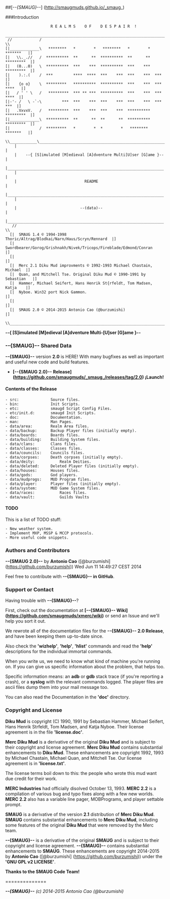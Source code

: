 ##[_--{SMAUG}--_] (http://smaugmuds.github.io/_smaug_)

###Introduction

```
                    R E A L M S    O F    D E S P A I R  !
  ___________________________________________________________________________
 //            /                                                            \\
[|_____________\   ********   *        *   ********   *        *   *******   |]
[|   \\._.//   /  **********  **      **  **********  **      **  *********  |]
[|   (0...0)   \  **********  ***    ***  **********  ***    ***  *********  |]
[|    ).:.(    /  ***         ****  ****  ***    ***  ***    ***  ***        |]
[|    {o o}    \  *********   **********  **********  ***    ***  *** ****   |]
[|   / ' ' \   /   *********  *** ** ***  **********  ***    ***  ***  ****  |]
[|-'- /   \ -`-\         ***  ***    ***  ***    ***  ***    ***  ***   ***  |]
[|   .VxvxV.   /   *********  ***    ***  ***    ***  **********  *********  |]
[|_____________\  **********  **      **  **      **  **********  *********  |]
[|             /  *********   *        *  *        *   ********    *******   |]
 \\____________\____________________________________________________________//
    |                                                                     |
    |    --{ [S]imulated [M]edieval [A]dventure Multi[U]ser [G]ame }--    |
    |_____________________________________________________________________|
    |                                                                     |
    |                              README                                 |
    |_____________________________________________________________________|
    |                                                                     |
    |                            --(data)--                               |
    |_____________________________________________________________________|
   //                                                                     \\
  [|  SMAUG 1.4 © 1994-1998 Thoric/Altrag/Blodkai/Narn/Haus/Scryn/Rennard  |]
  [|  Swordbearer/Gorog/Grishnakh/Nivek/Tricops/Fireblade/Edmond/Conran    |]
  [|                                                                       |]
  [|  Merc 2.1 Diku Mud improvments © 1992-1993 Michael Chastain, Michael  |]
  [|  Quan, and Mitchell Tse. Original Diku Mud © 1990-1991 by Sebastian   |]
  [|  Hammer, Michael Seifert, Hans Henrik St{rfeldt, Tom Madsen, Katja    |]
  [|  Nyboe. Win32 port Nick Gammon.                                       |]
  [|                                                                       |]
  [|  SMAUG 2.0 © 2014-2015 Antonio Cao (@burzumishi)                      |]
   \\_____________________________________________________________________//

```

**--{ [S]imulated [M]edieval [A]dventure Multi-[U]ser [G]ame }--**

### **--{SMAUG}--** Shared Data

**--{SMAUG}--** version **2.0** is HERE! With many bugfixes as well as important and useful new code and build features.

 * **[--{SMAUG 2.0}-- Release] (https://github.com/smaugmuds/_smaug_/releases/tag/2.0) ¡Launch!**

#### Contents of the Release

	- src:              Source files.
	- bin:	            Init Scripts.
	- etc:              smaugd Script Config Files.
	- etc/init.d:       smaugd Init Scripts.
	- doc:              Documentation.
	- man:              Man Pages.
	- data/area:        Realm Area files.
	- data/backup:      Backup Player files (initially empty).
	- data/boards:      Boards files.
	- data/building:    Building System files.
	- data/clans:       Clans files.
	- data/classes:     Classes files.
	- data/councils:    Councils files.
	- data/corpses:     Death corpses (initially empty).
	- data/deity:	    	Realm Deities.
	- data/deleted:     Deleted Player files (initially empty).
	- data/houses:      Houses files.
	- data/gods:        God players.
	- data/mudprogs:    MUD Program files.
	- data/player:      Player files (initially empty).
	- data/system:      MUD Game System files.
	- data/races:	    	Races files.
	- data/vault:	    	Guilds Vaults


#### TODO

This is a list of TODO stuff:

	- New weather system.
	- Implement MXP, MSSP & MCCP protocols.
	- More useful code snippets.


### Authors and Contributors

**--{SMAUG 2.0}--** by **Antonio Cao** ([@burzumishi] (https://github.com/burzumishi))
Wed Jun 11 14:49:27 CEST 2014

Feel free to contribute with **--{SMAUG}-- in GitHub**.


### Support or Contact

Having trouble with **--{SMAUG}--**?

First, check out the documentation at **[--{SMAUG}-- Wiki] (https://github.com/smaugmuds/xmerc/wiki)** or send an Issue and we'll help you sort it out.

We rewrote all of the documentation files for the **--{SMAUG}-- 2.0 Release**, and have been keeping them up-to-date since.

Also check the **'wizhelp'**, **'help'**, **'hlist'** commands and read the **'help'** descriptions for the individual immortal commands.

When you write us, we need to know what kind of machine you're running on.  If you can give us specific information about the problem, that helps too.

Specific information means: an **adb** or **gdb** stack trace (if you're reporting a crash), or a **syslog** with the relevant commands logged. The player files are ascii files dump them into your mail message too.

You can also read the Documentation in the **'doc'** directory.


### Copyright and License

**Diku Mud** is copyright (C) 1990, 1991 by Sebastian Hammer, Michael Seifert, Hans Henrik Strfeldt, Tom Madsen, and Katja Nyboe.  Their license agreement is in the file **'license.doc'**.

**Merc Diku Mud** is a derivative of the original **Diku Mud** and is subject to their copyright and license agreement.  **Merc Diku Mud** contains substantial enhancements to **Diku Mud**.  These enhancements are copyright 1992, 1993 by Michael Chastain, Michael Quan, and Mitchell Tse.  Our license agreement is in **'license.txt'**.

The license terms boil down to this: the people who wrote this mud want due credit for their work.

**MERC Industries** had officially disolved October 13, 1993.  **MERC 2.2** is a compilation of various bug and typo fixes along with a few new worlds.  **MERC 2.2** also has a variable line pager, MOBPrograms, and player settable prompt.

**SMAUG** is a derivative of the version **2.1** distribution of **Merc Diku Mud**. **SMAUG** contains substantial enhancements to **Merc Diku Mud**, including some features of the original **Diku Mud** that were removed by the Merc team.

**--{SMAUG}--** is a derivative of the original **SMAUG** and is subject to their copyright and license agreement. **--{SMAUG}--** contains substantial enhancements to **SMAUG**.  These enhancements are copyright 2014-2015 by **Antonio Cao** ([@burzumishi] (https://github.com/burzumishi)) under the **'GNU GPL v2 LICENSE'**.

**Thanks to the SMAUG Code Team!**

==============

_**--{SMAUG}--** (c) 2014-2015 Antonio Cao (@burzumishi)_
